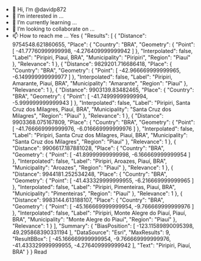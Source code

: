 - 👋 Hi, I’m @davidp872
- 👀 I’m interested in ...
- 🌱 I’m currently learning ...
- 💞️ I’m looking to collaborate on ...
- 📫 How to reach me ...
Yes
{
  "Results": [
    {
      "Distance": 9754548.621860655,
      "Place": {
        "Country": "BRA",
        "Geometry": {
          "Point": [
            -41.77760999999998,
            -4.276409999999942
          ]
        },
        "Interpolated": false,
        "Label": "Piripiri, Piauí, BRA",
        "Municipality": "Piripiri",
        "Region": "Piauí"
      },
      "Relevance": 1
    },
    {
      "Distance": 9829201.716686418,
      "Place": {
        "Country": "BRA",
        "Geometry": {
          "Point": [
            -42.966669999999965,
            -6.149999999999977
          ]
        },
        "Interpolated": false,
        "Label": "Piripiri, Amarante, Piauí, BRA",
        "Municipality": "Amarante",
        "Region": "Piauí"
      },
      "Relevance": 1
    },
    {
      "Distance": 9903139.83482465,
      "Place": {
        "Country": "BRA",
        "Geometry": {
          "Point": [
            -41.74999999999994,
            -5.999999999999943
          ]
        },
        "Interpolated": false,
        "Label": "Piripiri, Santa Cruz dos Milagres, Piauí, BRA",
        "Municipality": "Santa Cruz dos Milagres",
        "Region": "Piauí"
      },
      "Relevance": 1
    },
    {
      "Distance": 9903368.075167809,
      "Place": {
        "Country": "BRA",
        "Geometry": {
          "Point": [
            -41.766669999999976,
            -6.016669999999976
          ]
        },
        "Interpolated": false,
        "Label": "Piripiri, Santa Cruz dos Milagres, Piauí, BRA",
        "Municipality": "Santa Cruz dos Milagres",
        "Region": "Piauí"
      },
      "Relevance": 1
    },
    {
      "Distance": 9906617.187881028,
      "Place": {
        "Country": "BRA",
        "Geometry": {
          "Point": [
            -41.89999999999998,
            -6.166669999999954
          ]
        },
        "Interpolated": false,
        "Label": "Piripiri, Aroazes, Piauí, BRA",
        "Municipality": "Aroazes",
        "Region": "Piauí"
      },
      "Relevance": 1
    },
    {
      "Distance": 9944181.252534248,
      "Place": {
        "Country": "BRA",
        "Geometry": {
          "Point": [
            -41.433329999999955,
            -6.216669999999965
          ]
        },
        "Interpolated": false,
        "Label": "Piripiri, Pimenteiras, Piauí, BRA",
        "Municipality": "Pimenteiras",
        "Region": "Piauí"
      },
      "Relevance": 1
    },
    {
      "Distance": 9983144.613188107,
      "Place": {
        "Country": "BRA",
        "Geometry": {
          "Point": [
            -45.166669999999954,
            -9.766669999999976
          ]
        },
        "Interpolated": false,
        "Label": "Piripiri, Monte Alegre do Piauí, Piauí, BRA",
        "Municipality": "Monte Alegre do Piauí",
        "Region": "Piauí"
      },
      "Relevance": 1
    }
  ],
  "Summary": {
    "BiasPosition": [
      -123.11589890095398,
      49.295868390331194
    ],
    "DataSource": "Esri",
    "MaxResults": 9,
    "ResultBBox": [
      -45.166669999999954,
      -9.766669999999976,
      -41.433329999999955,
      -4.276409999999942
    ],
    "Text": "Piripiri, Piauí, BRA"
  }
} Read

<!---
davidp872/davidp872 is a ✨ special ✨ repository because its `README.md` (this file) appears on your GitHub profile.
You can click the Preview link to take a look at your changes.
--->
